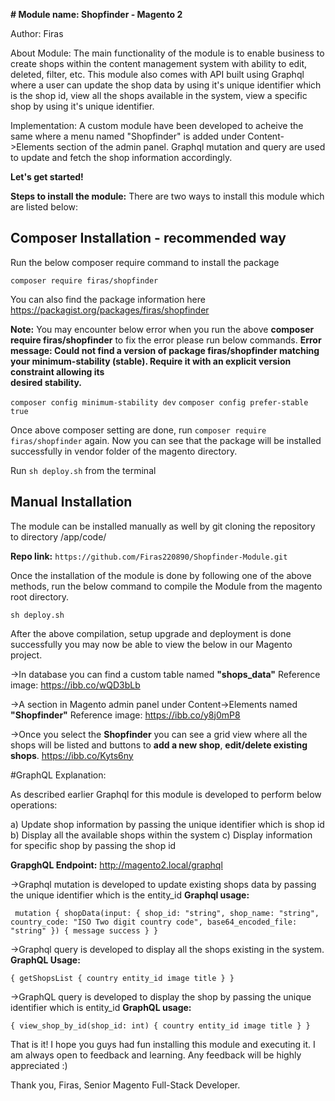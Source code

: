 **# Module name: Shopfinder - Magento 2**

Author: Firas

About Module:
The main functionality of the module is to enable business to create shops within the content management system with ability to edit, deleted, filter, etc.
This module also comes with API built using Graphql where a user can update the shop data by using it's unique identifier which is the shop id, view all the shops available in the system, view a specific shop by using it's unique identifier.

Implementation:
A custom module have been developed to acheive the same where a menu named "Shopfinder" is added under Content->Elements section of the admin panel.
Graphql mutation and query are used to update and fetch the shop information accordingly.

**Let's get started!**

**Steps to install the module:**
There are two ways to install this module which are listed below:

## Composer Installation - recommended way

Run the below composer require command to install the package

`composer require firas/shopfinder`

You can also find the package information here https://packagist.org/packages/firas/shopfinder

**Note:** You may encounter below error when you run the above **composer require firas/shopfinder** to fix the error please run below commands.
**Error message: Could not find a version of package firas/shopfinder matching your minimum-stability (stable). Require it with an explicit version constraint allowing its   
desired stability.**

`composer config minimum-stability dev`
`composer config prefer-stable true`

Once above composer setting are done, run `composer require firas/shopfinder` again. Now you can see that the package will be installed successfully in vendor folder of the magento directory.

Run `sh deploy.sh` from the terminal

## Manual Installation

The module can be installed manually as well by git cloning the repository to directory /app/code/

**Repo link:** `https://github.com/Firas220890/Shopfinder-Module.git`

Once the installation of the module is done by following one of the above methods, run the below command to compile the Module from the magento root directory.

`sh deploy.sh`

After the above compilation, setup upgrade and deployment is done successfully you may now be able to view the below in our Magento project. 

->In database you can find a custom table named **"shops_data"**
Reference image: https://ibb.co/wQD3bLb

->A section in Magento admin panel under Content->Elements named **"Shopfinder"**
Reference image: https://ibb.co/y8j0mP8

->Once you select the **Shopfinder** you can see a grid view where all the shops will be listed and buttons to **add a new shop**, **edit/delete existing shops**.
https://ibb.co/Kyts6ny

#GraphQL Explanation:

As described earlier Graphql for this module is developed to perform below operations:

a) Update shop information by passing the unique identifier which is shop id
b) Display all the available shops within the system
c) Display information for specific shop by passing the shop id

**GrapghQL Endpoint:** http://magento2.local/graphql 

->Graphql mutation is developed to update existing shops data by passing the unique identifier which is the entity_id
**Graphql usage:**

  ` mutation {
    shopData(input: {
      shop_id: "string",
      shop_name: "string",
      country_code: "ISO Two digit country code",
      base64_encoded_file: "string"
      }) {
     message
     success
    }
  }`

->Graphql query is developed to display all the shops existing in the system. 
**GraphQL Usage:**

  `{
    getShopsList {
      country
      entity_id
      image
      title
    }
  }`

->GraphQL query is developed to display the shop by passing the unique identifier which is entity_id
**GraphQL usage:**

  `{
    view_shop_by_id(shop_id: int) {
      country
      entity_id
      image
      title
    }
  }`

That is it! I hope you guys had fun installing this module and executing it. I am always open to feedback and learning. Any feedback will be highly appreciated :)

Thank you,
Firas,
Senior Magento Full-Stack Developer.
